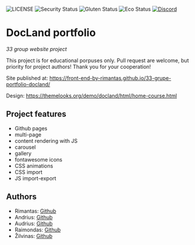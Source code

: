 ![LICENSE](https://img.shields.io/badge/license-MIT-blue.svg?style=flat-square)
![Security Status](https://img.shields.io/security-headers?label=Security&url=https%3A%2F%2Fgithub.com&style=flat-square)
![Gluten Status](https://img.shields.io/badge/Gluten-Free-green.svg)
![Eco Status](https://img.shields.io/badge/ECO-Friendly-green.svg)
[![Discord](https://discord.com/api/guilds/571393319201144843/widget.png)](https://discord.gg/dRwW4rw)

# DocLand portfolio

_33 group website project_

This project is for educational porpuses only. Pull request are welcome, but priority for project authors! Thank you for your cooperation!

Site published at: https://front-end-by-rimantas.github.io/33-grupe-portfolio-docland/

Design: https://themelooks.org/demo/docland/html/home-course.html

## Project features

-   Github pages
-   multi-page
-   content rendering with JS
-   carousel
-   gallery
-   fontawesome icons
-   CSS animations
-   CSS import
-   JS import-export

## Authors

- Rimantas: [Github](https://github.com/belauzas)
- Andrius: [Github](https://github.com/Tyroxy)
- Audrius: [Github](https://github.com/1AMOA)
- Raimondas: [Github](https://github.com/RaimondasSileikis)
- Žilvinas: [Github](https://github.com/ZilvinasSvirskas)